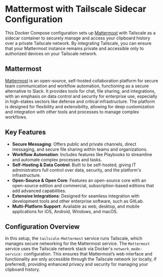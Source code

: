 # Mattermost with Tailscale Sidecar Configuration

This Docker Compose configuration sets up [Mattermost](https://mattermost.com/platform-overview/) with Tailscale as a sidecar container to securely manage and access your clipboard history over a private Tailscale network. By integrating Tailscale, you can ensure that your Mattermost instance remains private and accessible only to authorized devices on your Tailscale network.

## Mattermost

[Mattermost](https://mattermost.com/platform-overview/) is an open-source, self-hosted collaboration platform for secure team communication and workflow automation, functioning as a secure alternative to Slack. It provides tools for chat, file sharing, and integrations, with an emphasis on data control and security for enterprise use, especially in high-stakes sectors like defense and critical infrastructure. The platform is designed for flexibility and extensibility, allowing for deep customization and integration with other tools and processes to manage complex workflows.

## Key Features

- **Secure Messaging**: Offers public and private channels, direct messaging, and secure file sharing within teams and organizations.
- **Workflow Automation**: Includes features like Playbooks to streamline and automate complex processes and tasks.
- **Self-Hosting & Data Control**: Built to be self-hosted, giving IT administrators full control over data, security, and the platform's infrastructure.
- **Open-Source & Open Core**: Features an open-source core with an open-source edition and commercial, subscription-based editions that add advanced capabilities.
- **Extensive Integrations**: Designed for seamless integration with development tools and other enterprise software, such as GitLab.
- **Multi-Platform Support**: Available as web, desktop, and mobile applications for iOS, Android, Windows, and macOS.

## Configuration Overview

In this setup, the `tailscale-Mattermost` service runs Tailscale, which manages secure networking for the Mattermost service. The `Mattermost` service uses the Tailscale network stack via Docker's `network_mode: service:` configuration. This ensures that Mattermost’s web interface and functionality are only accessible through the Tailscale network (or locally, if preferred), providing enhanced privacy and security for managing your clipboard history.